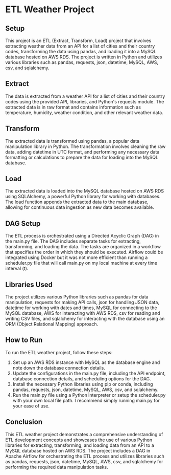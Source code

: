 <h1>ETL Weather Project</h1>

<h2>Setup</h2>
This project is an ETL (Extract, Transform, Load) project that involves extracting weather data from an API for a list of cities and their country codes, transforming the data using pandas, and loading it into a MySQL database hosted on AWS RDS. The project is written in Python and utilizes various libraries such as pandas, requests, json, datetime, MySQL, AWS, csv, and sqlalchemy.

<h2>Extract</h2>
The data is extracted from a weather API for a list of cities and their country codes using the provided API, libraries, and Python's requests module. The extracted data is in raw format and contains information such as temperature, humidity, weather condition, and other relevant weather data.

<h2>Transform</h2>
The extracted data is transformed using pandas, a popular data manipulation library in Python. The transformation involves cleaning the raw data, adding datetime in UTC format, and performing any necessary data formatting or calculations to prepare the data for loading into the MySQL database.

<h2>Load</h2>
The extracted data is loaded into the MySQL database hosted on AWS RDS using SQLAlchemy, a powerful Python library for working with databases. The load function appends the extracted data to the main database, allowing for continuous data ingestion as new data becomes available.

<h2>DAG Setup</h2>
The ETL process is orchestrated using a Directed Acyclic Graph (DAG) in the main.py file. The DAG includes separate tasks for extracting, transforming, and loading the data. The tasks are organized in a workflow that specifies the order in which they should be executed. Airflow could be integrated using Docker but it was not more efficient than running a scheduler.py file that will call main.py on my local machine at every time interval (t). 

<h2>Libraries Used</h2>
The project utilizes various Python libraries such as pandas for data manipulation, requests for making API calls, json for handling JSON data, datetime for working with dates and times, MySQL for connecting to the MySQL database, AWS for interacting with AWS RDS, csv for reading and writing CSV files, and sqlalchemy for interacting with the database using an ORM (Object Relational Mapping) approach.

<h2>How to Run</h2>
To run the ETL weather project, follow these steps:
<ol>
<li>
Set up an AWS RDS instance with MySQL as the database engine and note down the database connection details.
</li>
<li>
Update the configurations in the main.py file, including the API endpoint, database connection details, and scheduling options for the DAG.
</li>
<li>
Install the necessary Python libraries using pip or conda, including pandas, requests, json, datetime, MySQL, AWS, csv, and sqlalchemy.
</li>
<li>
Run the main.py file using a Python interpreter or setup the scheduler.py with your own local file path. I recommend simply running main.py for your ease of use.
</li>
</ol>

<h2>Conclusion</h2>
This ETL weather project demonstrates a comprehensive understanding of ETL development concepts and showcases the use of various Python libraries for extracting, transforming, and loading data from an API to a MySQL database hosted on AWS RDS. The project includes a DAG in Apache Airflow for orchestrating the ETL process and utilizes libraries such as pandas, requests, json, datetime, MySQL, AWS, csv, and sqlalchemy for performing the required data manipulation tasks.
